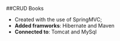 ##CRUD Books
- Created with the use of SpringMVC;
- **Added framworks**: Hibernate and Maven
- **Connected to**: Tomcat and MySql
